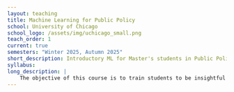 ```yaml
---
layout: teaching
title: Machine Learning for Public Policy
school: University of Chicago
school_logo: /assets/img/uchicago_small.png
teach_order: 1
current: true
semesters: "Winter 2025, Autumn 2025"
short_description: Introductory ML for Master's students in Public Policy.
syllabus: 
long_description: |
    The objective of this course is to train students to be insightful users of modern machine learning methods. The class covers resampling and regularization methods for regression and classification, as well as common models including decision trees, support vector machines, and neural networks. The class uses Python, and is designed for students who have completed the stats core requirements and the first data and programming class, but do not have previous experience with machine learning.
---
```



